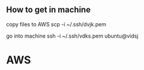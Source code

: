 ## How to get in machine

copy files to AWS
scp -i ~/.ssh/dvjk.pem

go into machine
ssh -i ~/.ssh/vdks.pem ubuntu@vidsj

# AWS

#

